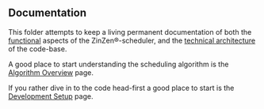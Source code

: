 ## Documentation

This folder attempts to keep a living permanent documentation of both the [functional](functional/Readme.md) aspects
of the ZinZen&reg;-scheduler, and the [technical architecture](technical/Readme.md) of the code-base.

A good place to start understanding the scheduling algorithm is the [Algorithm Overview](functional/Algorithm-Overview.md) 
page.

If you rather dive in to the code head-first a good place to start is the [Development Setup](technical/Development-Setup.md)
page.

